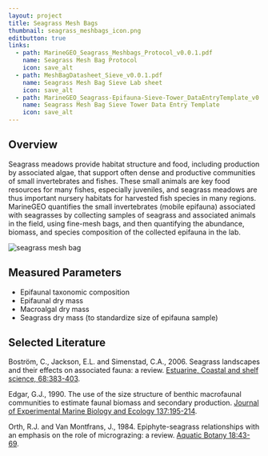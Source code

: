 ```yaml
---
layout: project
title: Seagrass Mesh Bags
thumbnail: seagrass_meshbags_icon.png
editbutton: true
links:
  - path: MarineGEO_Seagrass_Meshbags_Protocol_v0.0.1.pdf
    name: Seagrass Mesh Bag Protocol
    icon: save_alt
  - path: MeshBagDatasheet_Sieve_v0.0.1.pdf
    name: Seagrass Mesh Bag Sieve Lab sheet
    icon: save_alt
  - path: MarineGEO_Seagrass-Epifauna-Sieve-Tower_DataEntryTemplate_v0.0.1.xlsx
    name: Seagrass Mesh Bag Sieve Tower Data Entry Template
    icon: save_alt
---
```


## Overview
Seagrass meadows provide habitat structure and food, including production by associated algae, that support often dense and productive communities of small invertebrates and fishes. These small animals are key food resources for many fishes, especially juveniles, and seagrass meadows are thus important nursery habitats for harvested fish species in many regions. MarineGEO quantifies the small invertebrates (mobile epifauna) associated with seagrasses by collecting samples of seagrass and associated animals in the field, using fine-mesh bags, and then quantifying the abundance, biomass, and species composition of the collected epifauna in the lab. 

![seagrass mesh bag]({{site.baseurl}}/assets/modules/seagrass-meshbags/seagrass_mesh_bags_landing_page.png)


## Measured Parameters
  - Epifaunal taxonomic composition
  - Epifaunal dry mass
  - Macroalgal dry mass
  - Seagrass dry mass (to standardize size of epifauna sample)

## Selected Literature

Boström, C., Jackson, E.L. and Simenstad, C.A., 2006. Seagrass landscapes and their effects on associated fauna: a review. <a href="https://www.sciencedirect.com/science/article/pii/S0272771406001004">Estuarine, Coastal and shelf science, 68:383-403</a>.

Edgar, G.J., 1990. The use of the size structure of benthic macrofaunal communities to estimate faunal biomass and secondary production. <a href="https://www.sciencedirect.com/science/article/pii/002209819090185F">Journal of Experimental Marine Biology and Ecology 137:195-214</a>.

Orth, R.J. and Van Montfrans, J., 1984. Epiphyte-seagrass relationships with an emphasis on the role of micrograzing: a review. <a href="https://www.sciencedirect.com/science/article/pii/0304377084900809">Aquatic Botany 18:43-69</a>.

